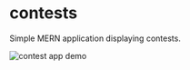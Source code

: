 # contests

Simple MERN application displaying contests.

![contest app demo](./src/assets/demo.gif)
